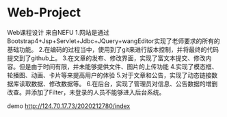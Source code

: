 # Web-Project
Web课程设计 来自NEFU
1.网站是通过Bootstrap4+Jsp+Servlet+Jdbc+JQuery+wangEditor实现了老师要求的所有的基础功能。
2.在编码的过程当中，使用到了git来进行版本控制，并将最终的代码提交到了github上。 
3.在文章的发布、修改界面，实现了富文本提交、修改内容。但是由于时间有限，并未能够提供文件、图片的上传功能 
4.实现了模态框、轮播图、动画、卡片等来提高用户的体验 
5.对于文章和公告，实现了动态链接数据库读取数据、修改数据等。
6.在后台，实现了管理员对信息、公告数据的增删改查。并添加了Filter，未登录的人员不能够进入后台系统。

demo http://124.70.17.73/2020212780/index
